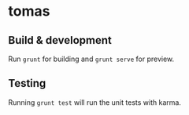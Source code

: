 # tomas

## Build & development

Run `grunt` for building and `grunt serve` for preview.

## Testing

Running `grunt test` will run the unit tests with karma.
